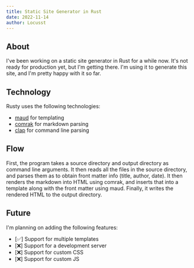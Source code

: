 ```yaml
---
title: Static Site Generator in Rust
date: 2022-11-14
author: Locusst
---
```


## About
I've been working on a static site generator in Rust for a while now. It's not ready for production yet, but I'm getting there. I'm using it to generate this site, and I'm pretty happy with it so far.

## Technology
Rusty uses the following technologies:
- [maud](https://maud.lambda.xyz/) for templating
- [comrak](https://github.com/kivikakk/comrak) for markdown parsing
- [clap](https://github.com/clap-rs/clap) for command line parsing

## Flow
First, the program takes a source directory and output directory as command line arguments. It then reads all the files in the source directory, and parses them as to obtain front matter info (title, author, date). It then renders the markdown into HTML using comrak, and inserts that into a template along with the front matter using maud. Finally, it writes the rendered HTML to the output directory.

## Future
I'm planning on adding the following features:
- [✅] Support for multiple templates
- [❌] Support for a development server
- [❌] Support for custom CSS
- [❌] Support for custom JS